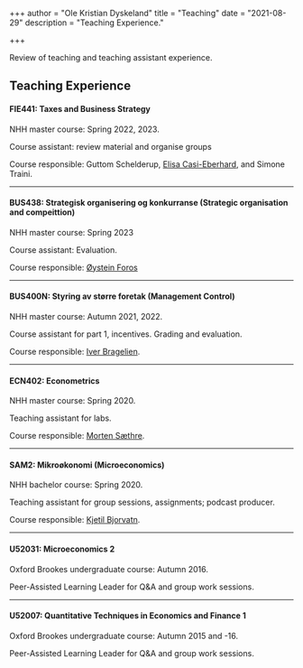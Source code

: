 +++
author = "Ole Kristian Dyskeland"
title = "Teaching"
date = "2021-08-29"
description = "Teaching Experience."

+++

Review of teaching and teaching assistant experience.
<!--more-->

## Teaching Experience

#### FIE441: Taxes and Business Strategy

NHH master course: Spring 2022, 2023.

Course assistant: review material and organise groups

Course responsible: Guttom Schelderup, [Elisa Casi-Eberhard](https://www.nhh.no/ansatte/faculty/elisa-casi/), and Simone Traini. 

------

#### BUS438: Strategisk organisering og konkurranse (Strategic organisation and compeittion)

NHH master course: Spring 2023

Course assistant: Evaluation. 

Course responsible: [Øystein Foros](https://www.nhh.no/ansatte/faculty/oystein-foros/)

------

#### BUS400N: Styring av større foretak (Management Control)

NHH master course: Autumn 2021, 2022.

Course assistant for part 1, incentives. Grading and evaluation.

Course responsible: [Iver Bragelien](https://www.nhh.no/en/employees/faculty/iver-bragelien/).

------

#### ECN402: Econometrics

NHH master course: Spring 2020.

Teaching assistant for labs.

Course responsible: [Morten Sæthre](https://www.nhh.no/en/employees/faculty/morten-sathre/).

------

#### SAM2: Mikroøkonomi (Microeconomics)

NHH bachelor course: Spring 2020.

Teaching assistant for group sessions, assignments; podcast producer.

Course responsible: [Kjetil Bjorvatn](https://www.nhh.no/en/employees/faculty/kjetil-bjorvatn/).

------

#### U52031: Microeconomics 2

Oxford Brookes undergraduate course: Autumn 2016.

Peer-Assisted Learning Leader for Q&A and group work sessions.

------

#### U52007: Quantitative Techniques in Economics and Finance 1

Oxford Brookes undergraduate course: Autumn 2015 and -16.

Peer-Assisted Learning Leader for Q&A and group work sessions.
